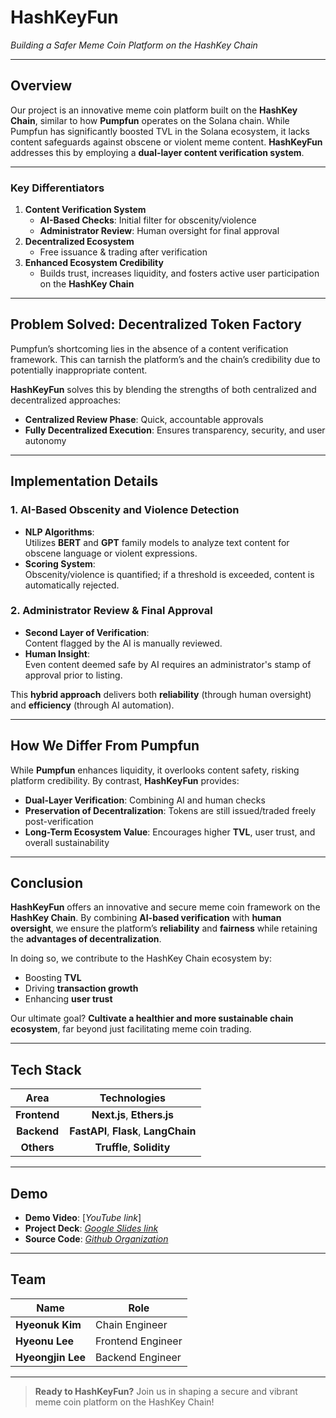 # **HashKeyFun**  
*Building a Safer Meme Coin Platform on the HashKey Chain*

---

## **Overview**  
Our project is an innovative meme coin platform built on the **HashKey Chain**, similar to how **Pumpfun** operates on the Solana chain. While Pumpfun has significantly boosted TVL in the Solana ecosystem, it lacks content safeguards against obscene or violent meme content. **HashKeyFun** addresses this by employing a **dual-layer content verification system**.

---

### **Key Differentiators**  
1. **Content Verification System**  
   - **AI-Based Checks**: Initial filter for obscenity/violence  
   - **Administrator Review**: Human oversight for final approval  
2. **Decentralized Ecosystem**  
   - Free issuance & trading after verification  
3. **Enhanced Ecosystem Credibility**  
   - Builds trust, increases liquidity, and fosters active user participation on the **HashKey Chain**  

---

## **Problem Solved: Decentralized Token Factory**  
Pumpfun’s shortcoming lies in the absence of a content verification framework. This can tarnish the platform’s and the chain’s credibility due to potentially inappropriate content.  

**HashKeyFun** solves this by blending the strengths of both centralized and decentralized approaches:
- **Centralized Review Phase**: Quick, accountable approvals  
- **Fully Decentralized Execution**: Ensures transparency, security, and user autonomy  

---

## **Implementation Details**  

### 1. **AI-Based Obscenity and Violence Detection**  
- **NLP Algorithms**:  
  Utilizes **BERT** and **GPT** family models to analyze text content for obscene language or violent expressions.  
- **Scoring System**:  
  Obscenity/violence is quantified; if a threshold is exceeded, content is automatically rejected.  

### 2. **Administrator Review & Final Approval**  
- **Second Layer of Verification**:  
  Content flagged by the AI is manually reviewed.  
- **Human Insight**:  
  Even content deemed safe by AI requires an administrator's stamp of approval prior to listing.  

This **hybrid approach** delivers both **reliability** (through human oversight) and **efficiency** (through AI automation).

---

## **How We Differ From Pumpfun**  
While **Pumpfun** enhances liquidity, it overlooks content safety, risking platform credibility. By contrast, **HashKeyFun** provides:

- **Dual-Layer Verification**: Combining AI and human checks  
- **Preservation of Decentralization**: Tokens are still issued/traded freely post-verification  
- **Long-Term Ecosystem Value**: Encourages higher **TVL**, user trust, and overall sustainability  

---

## **Conclusion**  
**HashKeyFun** offers an innovative and secure meme coin framework on the **HashKey Chain**. By combining **AI-based verification** with **human oversight**, we ensure the platform’s **reliability** and **fairness** while retaining the **advantages of decentralization**.

In doing so, we contribute to the HashKey Chain ecosystem by:
- Boosting **TVL**  
- Driving **transaction growth**  
- Enhancing **user trust**  

Our ultimate goal? **Cultivate a healthier and more sustainable chain ecosystem**, far beyond just facilitating meme coin trading.

---

## **Tech Stack**  
| **Area**   | **Technologies**                         |
|:----------:|:----------------------------------------:|
| **Frontend** | **Next.js**, **Ethers.js**              |
| **Backend**  | **FastAPI**, **Flask**, **LangChain**   |
| **Others**   | **Truffle**, **Solidity**               |

---

## **Demo**  
- **Demo Video**: [*YouTube link*]  
- **Project Deck**: [*Google Slides link*](https://docs.google.com/presentation/d/1ppxDpwhQGZC7bMloAjnJ6ILskskPAVceNOTqLpvCUu4/edit#slide=id.g3262298bb7d_2_100)  
- **Source Code**: [*Github Organization*](https://github.com/orgs/HashKeyFun/repositories)  

---

## **Team**  
| **Name**         | **Role**              |
|------------------|-----------------------|
| **Hyeonuk Kim**  | Chain Engineer       |
| **Hyeonu Lee**   | Frontend Engineer    |
| **Hyeongjin Lee**| Backend Engineer     |

---

> **Ready to HashKeyFun?** Join us in shaping a secure and vibrant meme coin platform on the HashKey Chain!
